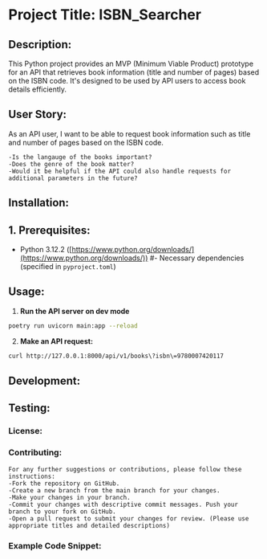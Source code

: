 # **Project Title:** ISBN_Searcher

## **Description:**

This Python project provides an MVP (Minimum Viable Product) prototype for an API that retrieves book information (title and number of pages) based on the ISBN code. It's designed to be used by API users to access book details efficiently.

## **User Story:**

As an API user, I want to be able to request book information such as title and number of pages based on the ISBN code.

```
-Is the langauge of the books important?
-Does the genre of the book matter?
-Would it be helpful if the API could also handle requests for additional parameters in the future?
```

## **Installation:**

## 1. **Prerequisites:**

- Python 3.12.2 ([https://www.python.org/downloads/](https://www.python.org/downloads/))
  #- Necessary dependencies (specified in `pyproject.toml`)

## **Usage:**

1. **Run the API server on dev mode**

```sh
poetry run uvicorn main:app --reload
```

2. **Make an API request:**
```sh
curl http://127.0.0.1:8000/api/v1/books\?isbn\=9780007420117 
```

## **Development:**

## **Testing:**

### **License:**

### **Contributing:**

```
For any further suggestions or contributions, please follow these instructions:
-Fork the repository on GitHub.
-Create a new branch from the main branch for your changes.
-Make your changes in your branch.
-Commit your changes with descriptive commit messages. Push your branch to your fork on GitHub.
-Open a pull request to submit your changes for review. (Please use appropriate titles and detailed descriptions)
```

### **Example Code Snippet:**
